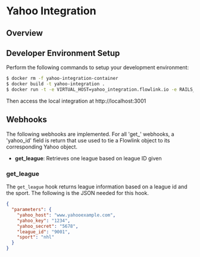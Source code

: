 # Yahoo Integration

## Overview

## Developer Environment Setup
Perform the following commands to setup your development environment:

```sh
$ docker rm -f yahoo-integration-container
$ docker build -t yahoo-integration .
$ docker run -t -e VIRTUAL_HOST=yahoo_integration.flowlink.io -e RAILS_ENV=development -v $PWD:/app -p 3001:5000 --name yahoo-integration-container yahoo-integration
```

Then access the local integration at http://localhost:3001

## Webhooks

The following webhooks are implemented. For all 'get_' webhooks, a
'yahoo_id' field is return that use used to tie a Flowlink object to its
corresponding Yahoo object.

* **get_league**: Retrieves one league based on league ID given

### get_league

The `get_league` hook returns league information based on a league id and the
sport. The following is the JSON needed for this hook.

```json
{
  "parameters": {
    "yahoo_host": "www.yahooexample.com",
    "yahoo_key": "1234",
    "yahoo_secret": "5678",
    "league_id": "9001",
    "sport": "nhl"
  }
}
```
